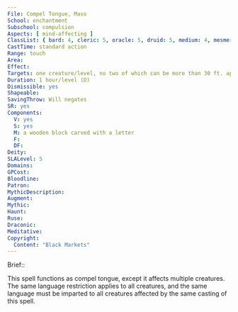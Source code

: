 ```yaml
---
File: Compel Tongue, Mass
School: enchantment
Subschool: compulsion
Aspects: [ mind-affecting ]
ClassList: { bard: 4, cleric: 5, oracle: 5, druid: 5, medium: 4, mesmerist: 4, sorcerer: 5, wizard: 5, witch: 5 }
CastTime: standard action
Range: touch
Area: 
Effect: 
Targets: one creature/level, no two of which can be more than 30 ft. apart
Duration: 1 hour/level (D)
Dismissible: yes
Shapeable: 
SavingThrow: Will negates
SR: yes
Components:
  V: yes
  S: yes
  M: a wooden block carved with a letter
  F: 
  DF: 
Deity: 
SLALevel: 5
Domains: 
GPCost: 
Bloodline: 
Patron: 
MythicDescription: 
Augment: 
Mythic: 
Haunt: 
Ruse: 
Draconic: 
Meditative: 
Copyright:
  Content: "Black Markets"
---
```

Brief:: 

This spell functions as compel tongue, except it affects multiple creatures. The same language restriction applies to all creatures, and the same language must be imparted to all creatures affected by the same casting of this spell.
